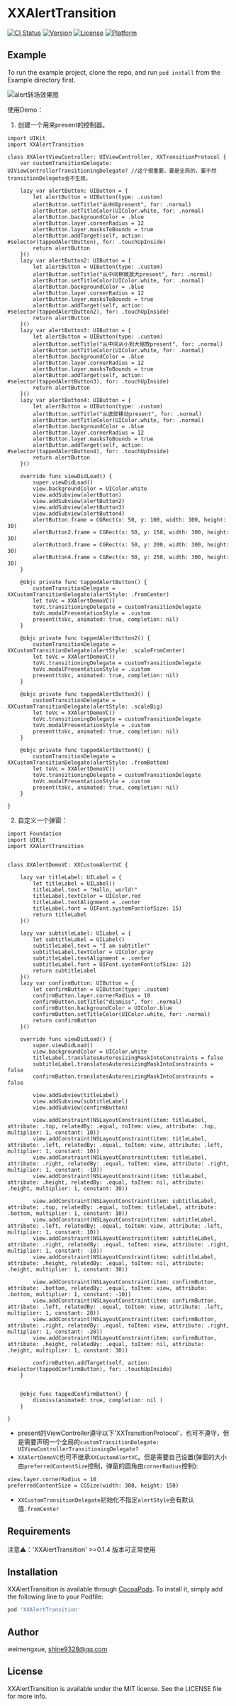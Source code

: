 # XXAlertTransition

[![CI Status](https://img.shields.io/travis/weimengxue/XXAlertTransition.svg?style=flat)](https://travis-ci.org/weimengxue/XXAlertTransition)
[![Version](https://img.shields.io/cocoapods/v/XXAlertTransition.svg?style=flat)](https://cocoapods.org/pods/XXAlertTransition)
[![License](https://img.shields.io/cocoapods/l/XXAlertTransition.svg?style=flat)](https://cocoapods.org/pods/XXAlertTransition)
[![Platform](https://img.shields.io/cocoapods/p/XXAlertTransition.svg?style=flat)](https://cocoapods.org/pods/XXAlertTransition)

## Example

To run the example project, clone the repo, and run `pod install` from the Example directory first.

![alert转场效果图](https://github.com/shine93/XXAlertTransition/blob/main/Example/alertDemo.gif)

使用Demo：
1. 创建一个用来present的控制器。
```
import UIKit
import XXAlertTransition

class XXAlertViewController: UIViewController, XXTransitionProtocol {
    var customTransitionDelegate: UIViewControllerTransitioningDelegate? //这个很重要，要是全局的，要不然transitionDelegete会不生效。
    
    lazy var alertButton: UIButton = {
        let alertButton = UIButton(type: .custom)
        alertButton.setTitle("从中间present", for: .normal)
        alertButton.setTitleColor(UIColor.white, for: .normal)
        alertButton.backgroundColor = .blue
        alertButton.layer.cornerRadius = 12
        alertButton.layer.masksToBounds = true
        alertButton.addTarget(self, action: #selector(tappedAlertButton), for: .touchUpInside)
        return alertButton
    }()
    lazy var alertButton2: UIButton = {
        let alertButton = UIButton(type: .custom)
        alertButton.setTitle("从中间稍微放大present", for: .normal)
        alertButton.setTitleColor(UIColor.white, for: .normal)
        alertButton.backgroundColor = .blue
        alertButton.layer.cornerRadius = 12
        alertButton.layer.masksToBounds = true
        alertButton.addTarget(self, action: #selector(tappedAlertButton2), for: .touchUpInside)
        return alertButton
    }()
    lazy var alertButton3: UIButton = {
        let alertButton = UIButton(type: .custom)
        alertButton.setTitle("从中间从小到大缩放present", for: .normal)
        alertButton.setTitleColor(UIColor.white, for: .normal)
        alertButton.backgroundColor = .blue
        alertButton.layer.cornerRadius = 12
        alertButton.layer.masksToBounds = true
        alertButton.addTarget(self, action: #selector(tappedAlertButton3), for: .touchUpInside)
        return alertButton
    }()
    lazy var alertButton4: UIButton = {
        let alertButton = UIButton(type: .custom)
        alertButton.setTitle("从底部移动present", for: .normal)
        alertButton.setTitleColor(UIColor.white, for: .normal)
        alertButton.backgroundColor = .blue
        alertButton.layer.cornerRadius = 12
        alertButton.layer.masksToBounds = true
        alertButton.addTarget(self, action: #selector(tappedAlertButton4), for: .touchUpInside)
        return alertButton
    }()

    override func viewDidLoad() {
        super.viewDidLoad()
        view.backgroundColor = UIColor.white
        view.addSubview(alertButton)
        view.addSubview(alertButton2)
        view.addSubview(alertButton3)
        view.addSubview(alertButton4)
        alertButton.frame = CGRect(x: 50, y: 100, width: 300, height: 30)
        alertButton2.frame = CGRect(x: 50, y: 150, width: 300, height: 30)
        alertButton3.frame = CGRect(x: 50, y: 200, width: 300, height: 30)
        alertButton4.frame = CGRect(x: 50, y: 250, width: 300, height: 30)
    }
    
    @objc private func tappedAlertButton() {
        customTransitionDelegate = XXCustomTransitionDelegate(alertStyle: .fromCenter)
        let toVc = XXAlertDemoVC()
        toVc.transitioningDelegate = customTransitionDelegate
        toVc.modalPresentationStyle = .custom
        present(toVc, animated: true, completion: nil)
    }

    @objc private func tappedAlertButton2() {
        customTransitionDelegate = XXCustomTransitionDelegate(alertStyle: .scaleFromCenter)
        let toVc = XXAlertDemoVC()
        toVc.transitioningDelegate = customTransitionDelegate
        toVc.modalPresentationStyle = .custom
        present(toVc, animated: true, completion: nil)
    }

    @objc private func tappedAlertButton3() {
        customTransitionDelegate = XXCustomTransitionDelegate(alertStyle: .scaleBig)
        let toVc = XXAlertDemoVC()
        toVc.transitioningDelegate = customTransitionDelegate
        toVc.modalPresentationStyle = .custom
        present(toVc, animated: true, completion: nil)
    }

    @objc private func tappedAlertButton4() {
        customTransitionDelegate = XXCustomTransitionDelegate(alertStyle: .fromBottom)
        let toVc = XXAlertDemoVC()
        toVc.transitioningDelegate = customTransitionDelegate
        toVc.modalPresentationStyle = .custom
        present(toVc, animated: true, completion: nil)
    }

}
```


2. 自定义一个弹窗：
```
import Foundation
import UIKit
import XXAlertTransition


class XXAlertDemoVC: XXCustomAlertVC {

    lazy var titleLabel: UILabel = {
        let titleLabel = UILabel()
        titleLabel.text = "Hallo, world!"
        titleLabel.textColor = UIColor.red
        titleLabel.textAlignment = .center
        titleLabel.font = UIFont.systemFont(ofSize: 15)
        return titleLabel
    }()

    lazy var subtitleLabel: UILabel = {
        let subtitleLabel = UILabel()
        subtitleLabel.text = "I am subtitle!"
        subtitleLabel.textColor = UIColor.gray
        subtitleLabel.textAlignment = .center
        subtitleLabel.font = UIFont.systemFont(ofSize: 12)
        return subtitleLabel
    }()
    lazy var confirmButton: UIButton = {
        let confirmButton = UIButton(type: .custom)
        confirmButton.layer.cornerRadius = 10
        confirmButton.setTitle("dismiss", for: .normal)
        confirmButton.backgroundColor = UIColor.blue
        confirmButton.setTitleColor(UIColor.white, for: .normal)
        return confirmButton
    }()

    override func viewDidLoad() {
        super.viewDidLoad()
        view.backgroundColor = UIColor.white
        titleLabel.translatesAutoresizingMaskIntoConstraints = false
        subtitleLabel.translatesAutoresizingMaskIntoConstraints = false
        confirmButton.translatesAutoresizingMaskIntoConstraints = false

        view.addSubview(titleLabel)
        view.addSubview(subtitleLabel)
        view.addSubview(confirmButton)

        view.addConstraint(NSLayoutConstraint(item: titleLabel, attribute: .top, relatedBy: .equal, toItem: view, attribute: .top, multiplier: 1, constant: 10))
        view.addConstraint(NSLayoutConstraint(item: titleLabel, attribute: .left, relatedBy: .equal, toItem: view, attribute: .left, multiplier: 1, constant: 10))
        view.addConstraint(NSLayoutConstraint(item: titleLabel, attribute: .right, relatedBy: .equal, toItem: view, attribute: .right, multiplier: 1, constant: -10))
        view.addConstraint(NSLayoutConstraint(item: titleLabel, attribute: .height, relatedBy: .equal, toItem: nil, attribute: .height, multiplier: 1, constant: 30))

        view.addConstraint(NSLayoutConstraint(item: subtitleLabel, attribute: .top, relatedBy: .equal, toItem: titleLabel, attribute: .bottom, multiplier: 1, constant: 10))
        view.addConstraint(NSLayoutConstraint(item: subtitleLabel, attribute: .left, relatedBy: .equal, toItem: view, attribute: .left, multiplier: 1, constant: 10))
        view.addConstraint(NSLayoutConstraint(item: subtitleLabel, attribute: .right, relatedBy: .equal, toItem: view, attribute: .right, multiplier: 1, constant: -10))
        view.addConstraint(NSLayoutConstraint(item: subtitleLabel, attribute: .height, relatedBy: .equal, toItem: nil, attribute: .height, multiplier: 1, constant: 30))

        view.addConstraint(NSLayoutConstraint(item: confirmButton, attribute: .bottom, relatedBy: .equal, toItem: view, attribute: .bottom, multiplier: 1, constant: -10))
        view.addConstraint(NSLayoutConstraint(item: confirmButton, attribute: .left, relatedBy: .equal, toItem: view, attribute: .left, multiplier: 1, constant: 20))
        view.addConstraint(NSLayoutConstraint(item: confirmButton, attribute: .right, relatedBy: .equal, toItem: view, attribute: .right, multiplier: 1, constant: -20))
        view.addConstraint(NSLayoutConstraint(item: confirmButton, attribute: .height, relatedBy: .equal, toItem: nil, attribute: .height, multiplier: 1, constant: 30))

        confirmButton.addTarget(self, action: #selector(tappedConfirmButton), for: .touchUpInside)
    }


    @objc func tappedConfirmButton() {
        dismiss(animated: true, completion: nil )
    }

}
```
- present的ViewController遵守以下'XXTransitionProtocol'，也可不遵守，但是需要声明一个全局的`customTransitionDelegate: UIViewControllerTransitioningDelegate?`
- `XXAlertDemoVC`也可不继承`XXCustomAlertVC`。但是需要自己设置(弹窗的大小由`preferredContentSize`控制，弹窗的圆角由`cornerRadius`控制):
```
view.layer.cornerRadius = 10
preferredContentSize = CGSize(width: 300, height: 150)
```
- `XXCustomTransitionDelegate`初始化不指定`alertStyle`会有默认值`.fromCenter`

## Requirements
注意⚠️：'XXAlertTransition' >=0.1.4 版本可正常使用

## Installation

XXAlertTransition is available through [CocoaPods](https://cocoapods.org). To install
it, simply add the following line to your Podfile:

```ruby
pod 'XXAlertTransition'
```

## Author

weimengxue, shine9328@qq.com

## License

XXAlertTransition is available under the MIT license. See the LICENSE file for more info.
